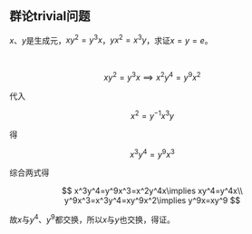 ## 群论trivial问题
$x$、$y$是生成元，$xy^2=y^3x$，$yx^2=x^3y$，求证$x=y=e$。

<br/>

$$
xy^2=y^3x\implies x^2y^4=y^9x^2
$$

代入

$$
x^2=y^{-1}x^3y
$$

得

$$
x^3y^4=y^9x^3
$$

综合两式得

$$
x^3y^4=y^9x^3=x^2y^4x\implies xy^4=y^4x\\
y^9x^3=x^3y^4=xy^9x^2\implies y^9x=xy^9
$$

故$x$与$y^4$、$y^9$都交换，所以$x$与$y$也交换，得证。

